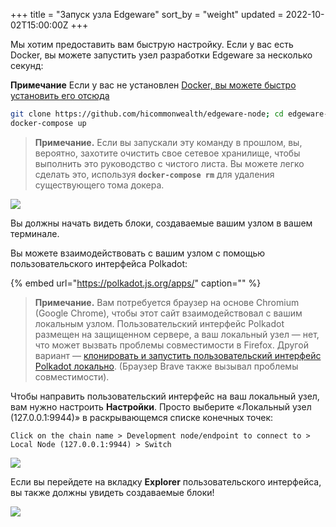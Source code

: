+++
title = "Запуск узла Edgeware"
sort_by = "weight"
updated = 2022-10-02T15:00:00Z
+++

Мы хотим предоставить вам быструю настройку. Если у вас есть Docker, вы можете запустить узел разработки Edgeware за несколько секунд:

**Примечание** Если у вас не установлен [Docker, вы можете быстро установить его отсюда](https://docs.docker.com/get-docker/)

```bash
git clone https://github.com/hicommonwealth/edgeware-node; cd edgeware-node/docker;
docker-compose up
```

>**Примечание.** Если вы запускали эту команду в прошлом, вы, вероятно, захотите очистить свое сетевое хранилище, чтобы выполнить это руководство с чистого листа. Вы можете легко сделать это, используя **`docker-compose rm`** для удаления существующего тома докера.

![](https://user-images.githubusercontent.com/32852637/111100462-38007800-851e-11eb-887e-b35da08c8e70.png)

Вы должны начать видеть блоки, создаваемые вашим узлом в вашем терминале.

Вы можете взаимодействовать с вашим узлом с помощью пользовательского интерфейса Polkadot:

{% embed url="https://polkadot.js.org/apps/" caption="" %}

>**Примечание.** Вам потребуется браузер на основе Chromium \(Google Chrome\), чтобы этот сайт взаимодействовал с вашим локальным узлом. Пользовательский интерфейс Polkadot размещен на защищенном сервере, а ваш локальный узел — нет, что может вызвать проблемы совместимости в Firefox. Другой вариант — [клонировать и запустить пользовательский интерфейс Polkadot локально](https://github.com/polkadot-js/apps). \(Браузер Brave также вызывал проблемы совместимости\).

Чтобы направить пользовательский интерфейс на ваш локальный узел, вам нужно настроить **Настройки**. Просто выберите «Локальный узел \(127.0.0.1:9944\)» в раскрывающемся списке конечных точек:

```
Click on the chain name > Development node/endpoint to connect to > Local Node (127.0.0.1:9944) > Switch
```

![](https://user-images.githubusercontent.com/32852637/111102434-75670480-8522-11eb-9d23-e0f651e30fc9.png)

Если вы перейдете на вкладку **Explorer** пользовательского интерфейса, вы также должны увидеть создаваемые блоки!

![](https://user-images.githubusercontent.com/32852637/111102554-beb75400-8522-11eb-90d4-d17ab54faff8.png)

